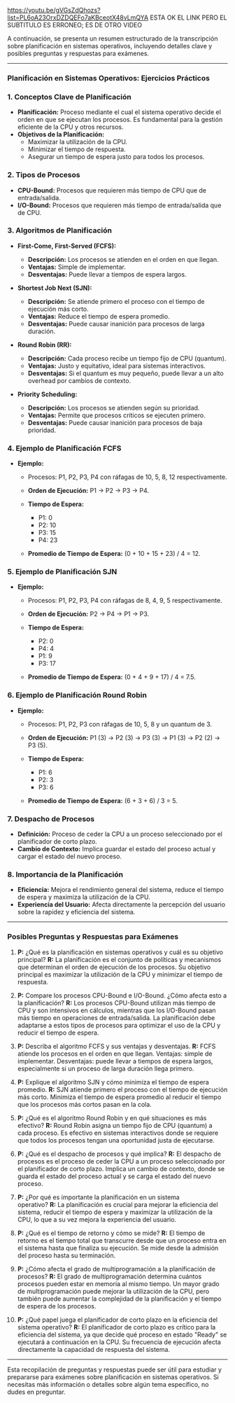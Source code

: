 https://youtu.be/gVGsZdQhozs?list=PL6oA23OrxDZDQEFo7aKBceotX48vLmQYA
ESTA OK EL LINK PERO EL SUBTITULO ES ERRONEO; ES DE OTRO VIDEO


A continuación, se presenta un resumen estructurado de la transcripción sobre planificación en sistemas operativos, incluyendo detalles clave y posibles preguntas y respuestas para exámenes.

---
### **Planificación en Sistemas Operativos: Ejercicios Prácticos**
### **1. Conceptos Clave de Planificación**
- **Planificación:** Proceso mediante el cual el sistema operativo decide el orden en que se ejecutan los procesos. Es fundamental para la gestión eficiente de la CPU y otros recursos.
- **Objetivos de la Planificación:**
    - Maximizar la utilización de la CPU.
    - Minimizar el tiempo de respuesta.
    - Asegurar un tiempo de espera justo para todos los procesos.
### **2. Tipos de Procesos**

- **CPU-Bound:** Procesos que requieren más tiempo de CPU que de entrada/salida.
- **I/O-Bound:** Procesos que requieren más tiempo de entrada/salida que de CPU.

### **3. Algoritmos de Planificación**

- **First-Come, First-Served (FCFS):**
    
    - **Descripción:** Los procesos se atienden en el orden en que llegan.
    - **Ventajas:** Simple de implementar.
    - **Desventajas:** Puede llevar a tiempos de espera largos.
    
- **Shortest Job Next (SJN):**
    
    - **Descripción:** Se atiende primero el proceso con el tiempo de ejecución más corto.
    - **Ventajas:** Reduce el tiempo de espera promedio.
    - **Desventajas:** Puede causar inanición para procesos de larga duración.
    
- **Round Robin (RR):**
    
    - **Descripción:** Cada proceso recibe un tiempo fijo de CPU (quantum).
    - **Ventajas:** Justo y equitativo, ideal para sistemas interactivos.
    - **Desventajas:** Si el quantum es muy pequeño, puede llevar a un alto overhead por cambios de contexto.
    
- **Priority Scheduling:**
    
    - **Descripción:** Los procesos se atienden según su prioridad.
    - **Ventajas:** Permite que procesos críticos se ejecuten primero.
    - **Desventajas:** Puede causar inanición para procesos de baja prioridad.
    

### **4. Ejemplo de Planificación FCFS**

- **Ejemplo:**
    
    - Procesos: P1, P2, P3, P4 con ráfagas de 10, 5, 8, 12 respectivamente.
    - **Orden de Ejecución:** P1 -> P2 -> P3 -> P4.
    - **Tiempo de Espera:**
        
        - P1: 0
        - P2: 10
        - P3: 15
        - P4: 23
        
    - **Promedio de Tiempo de Espera:** (0 + 10 + 15 + 23) / 4 = 12.
    

### **5. Ejemplo de Planificación SJN**

- **Ejemplo:**
    
    - Procesos: P1, P2, P3, P4 con ráfagas de 8, 4, 9, 5 respectivamente.
    - **Orden de Ejecución:** P2 -> P4 -> P1 -> P3.
    - **Tiempo de Espera:**
        
        - P2: 0
        - P4: 4
        - P1: 9
        - P3: 17
        
    - **Promedio de Tiempo de Espera:** (0 + 4 + 9 + 17) / 4 = 7.5.
    

### **6. Ejemplo de Planificación Round Robin**

- **Ejemplo:**
    
    - Procesos: P1, P2, P3 con ráfagas de 10, 5, 8 y un quantum de 3.
    - **Orden de Ejecución:** P1 (3) -> P2 (3) -> P3 (3) -> P1 (3) -> P2 (2) -> P3 (5).
    - **Tiempo de Espera:**
        
        - P1: 6
        - P2: 3
        - P3: 6
        
    - **Promedio de Tiempo de Espera:** (6 + 3 + 6) / 3 = 5.
    

### **7. Despacho de Procesos**

- **Definición:** Proceso de ceder la CPU a un proceso seleccionado por el planificador de corto plazo.
- **Cambio de Contexto:** Implica guardar el estado del proceso actual y cargar el estado del nuevo proceso.

### **8. Importancia de la Planificación**

- **Eficiencia:** Mejora el rendimiento general del sistema, reduce el tiempo de espera y maximiza la utilización de la CPU.
- **Experiencia del Usuario:** Afecta directamente la percepción del usuario sobre la rapidez y eficiencia del sistema.

---

### **Posibles Preguntas y Respuestas para Exámenes**

1. **P:** ¿Qué es la planificación en sistemas operativos y cuál es su objetivo principal? **R:** La planificación es el conjunto de políticas y mecanismos que determinan el orden de ejecución de los procesos. Su objetivo principal es maximizar la utilización de la CPU y minimizar el tiempo de respuesta.
    
2. **P:** Compare los procesos CPU-Bound e I/O-Bound. ¿Cómo afecta esto a la planificación? **R:** Los procesos CPU-Bound utilizan más tiempo de CPU y son intensivos en cálculos, mientras que los I/O-Bound pasan más tiempo en operaciones de entrada/salida. La planificación debe adaptarse a estos tipos de procesos para optimizar el uso de la CPU y reducir el tiempo de espera.
    
3. **P:** Describa el algoritmo FCFS y sus ventajas y desventajas. **R:** FCFS atiende los procesos en el orden en que llegan. Ventajas: simple de implementar. Desventajas: puede llevar a tiempos de espera largos, especialmente si un proceso de larga duración llega primero.
    
4. **P:** Explique el algoritmo SJN y cómo minimiza el tiempo de espera promedio. **R:** SJN atiende primero el proceso con el tiempo de ejecución más corto. Minimiza el tiempo de espera promedio al reducir el tiempo que los procesos más cortos pasan en la cola.
    
5. **P:** ¿Qué es el algoritmo Round Robin y en qué situaciones es más efectivo? **R:** Round Robin asigna un tiempo fijo de CPU (quantum) a cada proceso. Es efectivo en sistemas interactivos donde se requiere que todos los procesos tengan una oportunidad justa de ejecutarse.
    
6. **P:** ¿Qué es el despacho de procesos y qué implica? **R:** El despacho de procesos es el proceso de ceder la CPU a un proceso seleccionado por el planificador de corto plazo. Implica un cambio de contexto, donde se guarda el estado del proceso actual y se carga el estado del nuevo proceso.
    
7. **P:** ¿Por qué es importante la planificación en un sistema operativo? **R:** La planificación es crucial para mejorar la eficiencia del sistema, reducir el tiempo de espera y maximizar la utilización de la CPU, lo que a su vez mejora la experiencia del usuario.
    
8. **P:** ¿Qué es el tiempo de retorno y cómo se mide? **R:** El tiempo de retorno es el tiempo total que transcurre desde que un proceso entra en el sistema hasta que finaliza su ejecución. Se mide desde la admisión del proceso hasta su terminación.
    
9. **P:** ¿Cómo afecta el grado de multiprogramación a la planificación de procesos? **R:** El grado de multiprogramación determina cuántos procesos pueden estar en memoria al mismo tiempo. Un mayor grado de multiprogramación puede mejorar la utilización de la CPU, pero también puede aumentar la complejidad de la planificación y el tiempo de espera de los procesos.
    
10. **P:** ¿Qué papel juega el planificador de corto plazo en la eficiencia del sistema operativo? **R:** El planificador de corto plazo es crítico para la eficiencia del sistema, ya que decide qué proceso en estado "Ready" se ejecutará a continuación en la CPU. Su frecuencia de ejecución afecta directamente la capacidad de respuesta del sistema.
    

---

Esta recopilación de preguntas y respuestas puede ser útil para estudiar y prepararse para exámenes sobre planificación en sistemas operativos. Si necesitas más información o detalles sobre algún tema específico, no dudes en preguntar.
